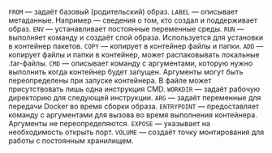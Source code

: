 ```FROM``` — задаёт базовый (родительский) образ.
```LABEL``` — описывает метаданные. Например — сведения о том, кто создал и поддерживает образ.
```ENV``` — устанавливает постоянные переменные среды.
```RUN``` — выполняет команду и создаёт слой образа. Используется для установки в контейнер пакетов.
```COPY``` — копирует в контейнер файлы и папки.
```ADD``` — копирует файлы и папки в контейнер, может распаковывать локальные .tar-файлы.
```CMD``` — описывает команду с аргументами, которую нужно выполнить когда контейнер будет запущен. Аргументы могут быть переопределены при запуске контейнера. В файле может присутствовать лишь одна инструкция CMD.
```WORKDIR``` — задаёт рабочую директорию для следующей инструкции.
```ARG``` — задаёт переменные для передачи Docker во время сборки образа.
```ENTRYPOINT``` — предоставляет команду с аргументами для вызова во время выполнения контейнера. Аргументы не переопределяются.
```EXPOSE``` — указывает на необходимость открыть порт.
```VOLUME``` — создаёт точку монтирования для работы с постоянным хранилищем.